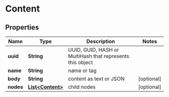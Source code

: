 
# Content

## Properties
Name | Type | Description | Notes
------------ | ------------- | ------------- | -------------
**uuid** | **String** | UUID, GUID, HASH or MultiHash that represents this object | 
**name** | **String** | name or tag | 
**body** | **String** | content as text or JSON |  [optional]
**nodes** | [**List&lt;Content&gt;**](Content.md) | child nodes |  [optional]



